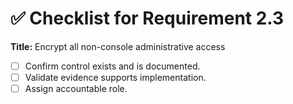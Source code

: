 # ✅ Checklist for Requirement 2.3

**Title:** Encrypt all non-console administrative access

- [ ] Confirm control exists and is documented.
- [ ] Validate evidence supports implementation.
- [ ] Assign accountable role.
